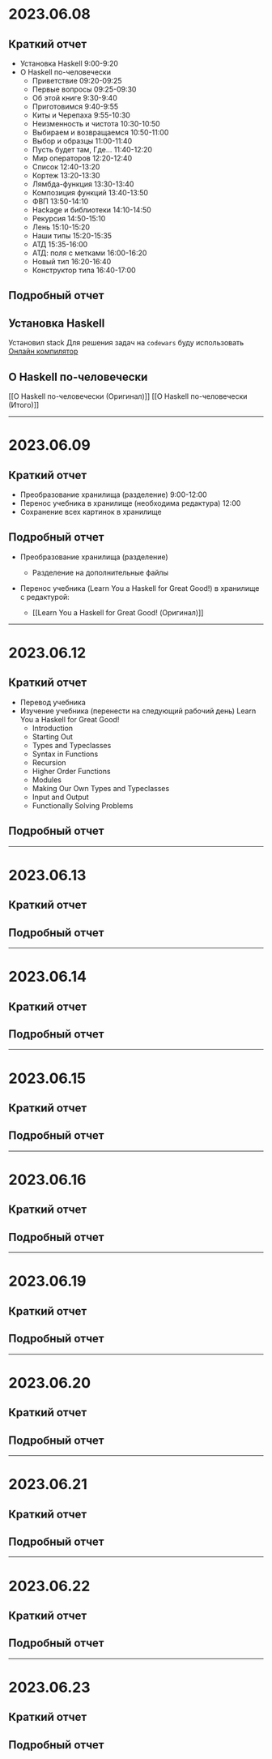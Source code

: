 # 2023.06.08

## Краткий отчет

- Установка Haskell 9:00-9:20
- О Haskell по-человечески
	- Приветствие 09:20-09:25
	- Первые вопросы 09:25-09:30
	- Об этой книге 9:30-9:40
	- Приготовимся 9:40-9:55
	- Киты и Черепаха 9:55-10:30
	- Неизменность и чистота 10:30-10:50
	- Выбираем и возвращаемся 10:50-11:00
	- Выбор и образцы 11:00-11:40
	- Пусть будет там, Где… 11:40-12:20
	- Мир операторов 12:20-12:40
	- Список 12:40-13:20
	- Кортеж 13:20-13:30
	- Лямбда-функция 13:30-13:40
	- Композиция функций 13:40-13:50
	- ФВП 13:50-14:10
	- Hackage и библиотеки 14:10-14:50
	- Рекурсия 14:50-15:10
	- Лень 15:10-15:20
	- Наши типы 15:20-15:35
	- АТД 15:35-16:00
	- АТД: поля с метками 16:00-16:20
	- Новый тип 16:20-16:40
	- Конструктор типа 16:40-17:00

## Подробный отчет

## Установка Haskell

Установил stack
Для решения задач на `codewars` буду использовать [Онлайн компилятор](https://play.haskell.org/)

## О Haskell по-человечески

[[О Haskell по-человечески (Оригинал)]]
[[О Haskell по-человечески (Итого)]]

---
# 2023.06.09

## Краткий отчет

- Преобразование хранилища (разделение) 9:00-12:00
- Перенос учебника в хранилище (необходима редактура) 12:00
- Сохранение всех картинок в хранилище


## Подробный отчет

- Преобразование хранилища (разделение)
	- Разделение на дополнительные файлы

- Перенос учебника (Learn You a Haskell for Great Good!) в хранилище с редактурой:
	- [[Learn You a Haskell for Great Good! (Оригинал)]]


---
# 2023.06.12

## Краткий отчет


- Перевод учебника
- Изучение учебника (перенести на следующий рабочий день) Learn You a Haskell for Great Good!
	- Introduction
	- Starting Out
	- Types and Typeclasses
	- Syntax in Functions
	- Recursion
	- Higher Order Functions
	- Modules
	- Making Our Own Types and Typeclasses
	- Input and Output
	- Functionally Solving Problems

## Подробный отчет

---
# 2023.06.13

## Краткий отчет

## Подробный отчет

---
# 2023.06.14

## Краткий отчет

## Подробный отчет

---
# 2023.06.15

## Краткий отчет

## Подробный отчет

---
# 2023.06.16

## Краткий отчет

## Подробный отчет

---
# 2023.06.19

## Краткий отчет

## Подробный отчет

---
# 2023.06.20

## Краткий отчет

## Подробный отчет

---
# 2023.06.21

## Краткий отчет

## Подробный отчет

---
# 2023.06.22

## Краткий отчет

## Подробный отчет

---
# 2023.06.23

## Краткий отчет

## Подробный отчет

